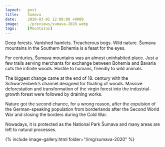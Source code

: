 ```yaml
---
layout:   post
title:    Šumava
date:     2020-03-01 12:00:00 +0000
image:    ./previews/sumava-2020.webp
tags:     [Mountains]
---
```

Deep forests. Vanished hamlets. Treacherous bogs. Wild nature. Šumava mountains in the Southern Bohemia is a feast for the eyes.

For centuries, Šumava mountains was an almost uninhabited place. Just a few trails serving merchants for exchange between Bohemia and Bavaria cuts the infinite woods. Hostile to humans, friendly to wild animals.

The biggest change came at the end of 18. century with the Schwarzenberk’s channel designed for floating of woods. Massive deforestation and transformation of the virgin forest into the industrial-growth forest were followed by draining works.

Nature got the second chance, for a wrong reason, after the expulsion of the German-speaking population from borderlands after the Second World War and closing the borders during the Cold War.

Nowadays, it is protected as the National Park Šumava and many areas are left to natural processes.

<div class="row">
    <article class="article col col-12 col-t-12">
    {% include image-gallery.html folder="/img/sumava-2020" %}
    </article>
</div>
